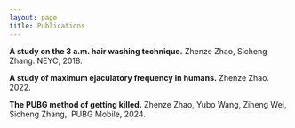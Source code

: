 ```yaml
---
layout: page
title: Publications
---
```


**A study on the 3 a.m. hair washing technique.**
Zhenze Zhao, Sicheng Zhang. NEYC, 2018.

**A study of maximum ejaculatory frequency in humans.**
Zhenze Zhao. 2022.

**The PUBG method of getting killed.**
Zhenze Zhao, Yubo Wang, Ziheng Wei, Sicheng Zhang,. PUBG Mobile, 2024.

<!-- # COMMENT EXPLAINING THIS PAGE -- 
We're currently using this section of the site to host these tutorials,
  but you might want to use it to showcase and describe your `Research`,
  to chronicle various `Talks` you've given over your history, or to
  write about various news or updates that have happened to you.

You can update the `title` of file (line 3) to change the heading of 
  the page and its title in the browser. To change how it's referred to
  in the navigation and/or adjust its url, see `data/navigation.yml` file.
-->


